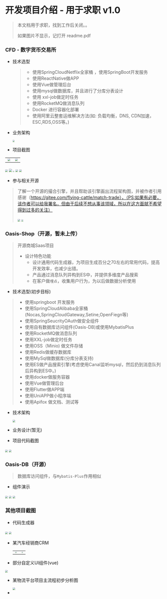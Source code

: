 # 开发项目介绍 - 用于求职 v1.0

> 本文档用于求职，找到工作后关闭。。
>
> 如果图片不显示，记打开 readme.pdf

### CFD - 数字货币交易所

+ 技术选型

  > + 使用SpringCloudNetflix全家桶 ，使用SpringBoot开发服务
  > + 使用ReactNative做APP
  > + 使用Vue做管理后台
  > + 使用mysql做数据库，并且进行了分库分表设计
  > + 使用 xxl-job做定时任务
  > + 使用RocketMQ做消息队列
  > + Docker 进行容器化部署
  > + 使用阿里云整套运维解决方法(如: 负载均衡，DNS, CDN加速，ESC,RDS,OSS等。)

+ 业务架构

  <img src="Image/cfd-java整体架构图.png" style="zoom:40%;" />

+ 项目截图

<table><tr><td><img src="Image/cfd_db_1.png" style="zoom:50%;" /></td><td><img src="Image/cfd_db_2.png" style="zoom:50%;" /></td></tr></table>

<img src="Image/cfd 代码简图.png" style="zoom:50%;" />

<img src="Image/WX20220809-183429@2x.png" style="zoom:60%;" />

<img src="Image/1660041304601.jpg" style="zoom:25%;" />

<img src="Image/1660041190558.jpg" style="zoom:50%;" />

<img src="Image/WX20220809-183526@2x.png" style="zoom:50%;" />

+ 参与相关开源

> 了解一个开源的撮合引擎，并且帮助该引擎画出流程架构图，并被作者引用感谢（https://gitee.com/flying-cattle/match-trade），（PS:如果有必要，该作者可以给我署名，但由于后续不想从事该领域，所以在这方面就不希望得到过多的关注）
>
> <img src="Image/WX20220811-103959@2x.png" style="zoom:50%;" />
>
> <img src="Image/撮合代码解读.png" style="zoom:40%;" />

### Oasis-Shop（开源，暂未上传）

> 开源商城Saas项目
>
> + 设计特色功能
>   + 设计通用代码生成器，为项目生成百分之70左右的常用代码，提高开发效率，也减少出错。
>   + 产品通过消息队列异构到ES中，并提供多维度产品搜索
>   + 在客户做`埋点`，收集用户行为，为以后做数据分析使用

+ 技术选型(初步目标)

> + 使用springboot 开发服务
> + 使用SpringCloudAlibaba全家桶(Nocas,SpringCloudGateway,Setine,OpenFiegn等)
> + 使用SpringSeucrityOAuth做安全组件
> + 使用自有数据库访问组件(Oasis-DB)或使用MybatisPlus
> + 使用RocketMQ做消息队列
> + 使用XXL-job做定时任务
> + 使用OSS（Minio) 做文件存储
> + 使用Redis做缓存数据库
> + 使用MySql做数据库(分库分表支持)
> + 使用ES做产品搜索引擎(考虑使用Canal监听mysql，然后扔到消息队列后异构到ES中。)
> + 使用docker做服务容器
> + 使用Vue做管理后台
> + 使用Flutter做APP端
> + 使用UniAPP做小程序端
> + 使用Apifox 做文档、测试等

+ 技术架构

  <img src="image/SpringCloudAlibaba运维架构图.png" style="zoom:50%;" />

+ 业务设计(暂无)

+ 项目代码截图

<img src="Image/管理后台代码.png" style="zoom:50%;" />

<img src="Image/单服务结构.png" style="zoom:50%;" />

### Oasis-DB（开源）

> 数据库访问组件，与`Mybatis-Plus`作用相似

+ 组件演示

<img src="./Image/db_1.png" style="zoom:50%;" />

<img src="Image/db_2.png" style="zoom:50%;" />

<img src="Image/db_3.png" style="zoom:50%;" />

### 其他项目截图

+ 代码生成器

<img src="Image/WX20220801-144310@2x.png" style="zoom:50%;" />

<img src="Image/1659336196402.jpg" style="zoom:50%;" />

+ 某汽车经销商CRM

  <table>
    <tr>
    	<td><img src="Image/WX20220808-194422@2x.png" style="zoom:30%;" /></td>
      <td><img src="Image/WX20220808-194527@2x.png" style="zoom:30%;" /></td>
    </tr>
  </table>
  
  
+ 部分自定义UI组件(vue)

<img src="Image/SQL条件选择器.png" style="zoom:50%;" />

+ 某物流平台项目主流程初步分析图

  <img src="Image/61660189549_.pic.jpg" style="zoom:50%;" />

+ 

  

  

  

  

  

  
